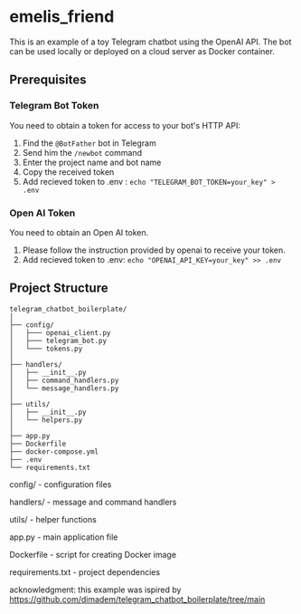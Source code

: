 # emelis_friend 
This is an example of a toy Telegram chatbot using the OpenAI API.
The bot can be used locally or deployed on a cloud server as Docker container.

## Prerequisites
### Telegram Bot Token
You need to obtain a token for access to your bot's HTTP API:

1. Find the `@BotFather` bot in Telegram
2. Send him the `/newbot` command
3. Enter the project name and bot name
4. Copy the received token
5. Add recieved token to .env : ```echo "TELEGRAM_BOT_TOKEN=your_key" > .env```
	

### Open AI Token
You need to obtain an Open AI token. 

1. Please follow the instruction provided by openai to receive your token.
2. Add recieved token to .env: ```echo "OPENAI_API_KEY=your_key" >> .env```

## Project Structure

```
telegram_chatbot_boilerplate/
│
├── config/
│   ├─── openai_client.py
│   ├─── telegram_bot.py
│   └─── tokens.py
│
├── handlers/
│   ├── __init__.py
│   ├── command_handlers.py
│   └── message_handlers.py
│
├── utils/
│   ├── __init__.py
│   └── helpers.py
│
├── app.py
├── Dockerfile
├── docker-compose.yml
├── .env
└── requirements.txt
```
config/ - configuration files

handlers/ - message and command handlers

utils/ - helper functions

app.py - main application file

Dockerfile - script for creating Docker image

requirements.txt - project dependencies

acknowledgment: this example was ispired by https://github.com/dimadem/telegram_chatbot_boilerplate/tree/main
